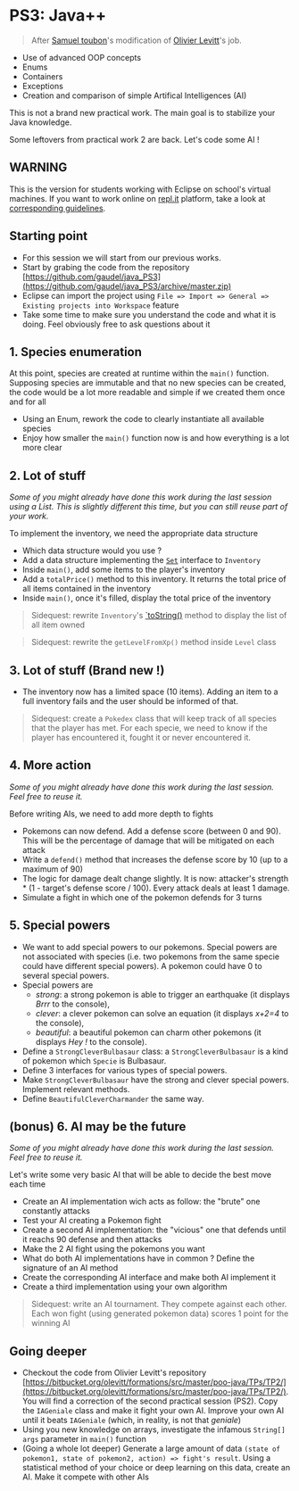 # PS3: Java++
> After [Samuel toubon](http://wikisamuel.github.io/java/#/)'s modification of [Olivier Levitt](https://formations.levitt.fr/poo-java/#/)'s job.

* Use of advanced OOP concepts
* Enums
* Containers
* Exceptions
* Creation and comparison of simple Artifical Intelligences (AI)

This is not a brand new practical work. The main goal is to stabilize your Java knowledge.

Some leftovers from practical work 2 are back. Let's code some AI !


## WARNING
This is the version for students working with Eclipse on school's virtual machines. If you want to work online on [repl.it](https://www.repl.it) platform, take a look at [corresponding guidelines](guidelines_for_online_practical_session.md).


## Starting point

* For this session we will start from our previous works. 
* Start by grabing the code from the repository [https://github.com/gaudel/java_PS3](https://github.com/gaudel/java_PS3/archive/master.zip)
* Eclipse can import the project using `File => Import => General => Existing projects into Workspace` feature
* Take some time to make sure you understand the code and what it is doing. Feel obviously free to ask questions about it


## 1. Species enumeration
At this point, species are created at runtime within the `main()` function.  
Supposing species are immutable and that no new species can be created, the code would be a lot more readable and simple if we created them once and for all

* Using an Enum, rework the code to clearly instantiate all available species
* Enjoy how smaller the `main()` function now is and how everything is a lot more clear


## 2. Lot of stuff

_Some of you might already have done this work during the last session using a List. This is slightly different this time, but you can still reuse part of your work._

To implement the inventory, we need the appropriate data structure 

* Which data structure would you use ?
* Add a data structure implementing the [`Set`](https://docs.oracle.com/javase/7/docs/api/java/util/Set.html) interface to `Inventory`
* Inside `main()`, add some items to the player's inventory
* Add a `totalPrice()` method to this inventory. It returns the total price of all items contained in the inventory
* Inside `main()`, once it's filled, display the total price of the inventory

> Sidequest: rewrite `Inventory`'s [`toString()](https://docs.oracle.com/javase/8/docs/api/java/lang/Object.html#toString--) method to display the list of all item owned

<!-- -->
> Sidequest: rewrite the `getLevelFromXp()` method inside `Level` class


## 3. Lot of stuff (Brand new !)

* The inventory now has a limited space (10 items). Adding an item to a full inventory fails and the user should be informed of that.

> Sidequest: create a `Pokedex` class that will keep track of all species that the player has met. For each specie, we need to know if the player has encountered it, fought it or never encountered it.


## 4. More action

_Some of you might already have done this work during the last session. Feel free to reuse it._

Before writing AIs, we need to add more depth to fights

* Pokemons can now defend. Add a defense score (between 0 and 90). This will be the percentage of damage that will be mitigated on each attack  
* Write a `defend()` method that increases the defense score by 10 (up to a maximum of 90)
* The logic for damage dealt change slightly. It is now: attacker's strength * (1 - target's defense score / 100). Every attack deals at least 1 damage.  
* Simulate a fight in which one of the pokemon defends for 3 turns 


## 5. Special powers

* We want to add special powers to our pokemons. Special powers are not associated with species (i.e. two pokemons from the same specie could have different special powers). A pokemon could have 0 to several special powers.
* Special powers are
	* *strong*: a strong pokemon is able to trigger an earthquake (it displays *Brrr* to the console),
	* *clever*: a clever pokemon can solve an equation (it displays *x+2=4* to the console),
	* *beautiful*: a beautiful pokemon can charm other pokemons (it displays *Hey !* to the console).
* Define a `StrongCleverBulbasaur` class: a `StrongCleverBulbasaur` is a kind of pokemon which `Specie` is Bulbasaur.
* Define 3 interfaces for various types of special powers.
* Make `StrongCleverBulbasaur` have the strong and clever special powers. Implement relevant methods.
* Define `BeautifulCleverCharmander` the same way.


## (bonus) 6. AI may be the future

_Some of you might already have done this work during the last session. Feel free to reuse it._

Let's write some very basic AI that will be able to decide the best move each time

* Create an AI implementation wich acts as follow: the "brute" one constantly attacks
* Test your AI creating a Pokemon fight
* Create a second AI implementation: the "vicious" one that defends until it reachs 90 defense and then attacks
* Make the 2 AI fight using the pokemons you want
* What do both AI implementations have in common ? Define the signature of an AI method
* Create the corresponding AI interface and make both AI implement it
* Create a third implementation using your own algorithm

> Sidequest: write an AI tournament. They compete against each other. Each won fight (using generated pokemon data) scores 1 point for the winning AI



## Going deeper
 
* Checkout the code from Olivier Levitt's repository [https://bitbucket.org/olevitt/formations/src/master/poo-java/TPs/TP2/](https://bitbucket.org/olevitt/formations/src/master/poo-java/TPs/TP2/). You will find a correction of the second practical session (PS2). Copy the `IAGeniale` class and make it fight your own AI. Improve your own AI until it beats `IAGeniale` (which, in reality, is not that *geniale*)
* Using you new knowledge on arrays, investigate the infamous `String[] args` parameter in `main()` function
* (Going a whole lot deeper) Generate a large amount of data `(state of pokemon1, state of pokemon2, action) => fight's result`. Using a statistical method of your choice or deep learning on this data, create an AI. Make it compete with other AIs
